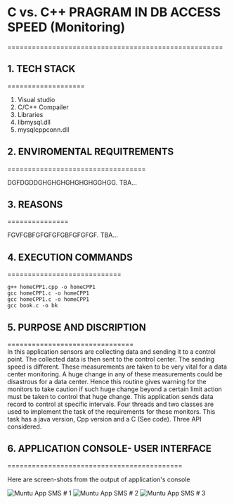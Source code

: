 # C vs. C++ PRAGRAM IN DB ACCESS SPEED (Monitoring)
=====================================================

## 1. TECH STACK
===================

1. Visual studio
2. C/C++ Compailer
3. Libraries
4. libmysql.dll
5. mysqlcppconn.dll


## 2. ENVIROMENTAL REQUITREMENTS
==================================

DGFDGDDGHGHGHGHGHGHGGHGG.
TBA...


## 3. REASONS
===============

FGVFGBFGFGFGFGBFGFGFGF.
TBA...


## 4. EXECUTION COMMANDS
============================
```
g++ homeCPP1.cpp -o homeCPP1
gcc homeCPP1.c -o homeCPP1
gcc homeCPP1.c -o homeCPP1
gcc book.c -o bk

```

## 5. PURPOSE AND DISCRIPTION
===============================\
In this application sensors are collecting data and sending it to a control point. The collected data is then sent to the control center.  The sending speed is different. These measurements are taken to be very vital for a data center monitoring. A huge change in any of these measurements could be disastrous for a data center. Hence this routine gives warning for the monitors to take caution if such huge change beyond a certain limit action must be taken to control that huge change. This application sends data record to control at specific intervals. Four threads and two classes are used to implement the task of the requirements for these monitors. This task has a java version, Cpp version and a C (See code). Three API considered.


## 6. APPLICATION CONSOLE- USER INTERFACE 
===========================================

Here are screen-shots from the output of application's console

![ Muntu App SMS # 1 ](https://github.com/LINOSNCHENA/Monitoring-data-from-sensors-in-Automation-Control/blob/master/embedx/resourcex1/pages%20(1).png)
![ Muntu App SMS # 2 ](https://github.com/LINOSNCHENA/Monitoring-data-from-sensors-in-Automation-Control/blob/master/embedx/resourcex1/pages%20(2).png)
![ Muntu App SMS # 3 ](https://github.com/LINOSNCHENA/Monitoring-data-from-sensors-in-Automation-Control/blob/master/embedx/resourcex1/pages%20(3).png)

